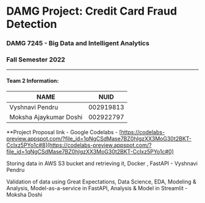 # DAMG Project:  Credit Card Fraud Detection

### DAMG 7245 - Big Data and Intelligent Analytics 
### Fall Semester 2022
---------------------------------------------------------------------------------------------------------------------------------------------


#### Team 2  Information:

| NAME                  |     NUID        |
|-----------------------|-----------------|
| Vyshnavi Pendru       |   002919813     |
| Moksha Ajaykumar Doshi|   002922797     |


**Project Proposal link - 
Google Codelabs - [https://codelabs-preview.appspot.com/?file_id=1qNgCSdMase7BZ0hIgzXX3MoG30t2BKT-CcIxz5PYo1c#8](https://codelabs-preview.appspot.com/?file_id=1qNgCSdMase7BZ0hIgzXX3MoG30t2BKT-CcIxz5PYo1c#0)


Storing data in AWS S3 bucket and retrieving it, Docker , FastAPI - Vyshnavi Pendru

Validation of data using Great Expectations, Data Science, EDA, Modeling & Analysis, Model-as-a-service in FastAPI, Analysis & Model in Streamlit - Moksha Doshi
